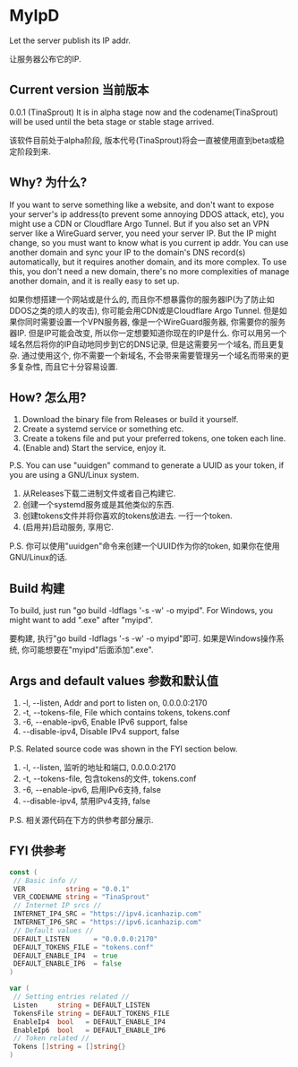<!--
 * @Author: FunctionSir
 * @License: AGPLv3
 * @Date: 2024-02-28 16:30:44
 * @LastEditTime: 2024-02-29 17:50:43
 * @LastEditors: FunctionSir
 * @Description: -
 * @FilePath: /MyIpD/README.md
-->

# MyIpD

Let the server publish its IP addr.

让服务器公布它的IP.

## Current version 当前版本

0.0.1 (TinaSprout)
It is in alpha stage now and the codename(TinaSprout) will be used until the beta stage or stable stage arrived.

该软件目前处于alpha阶段, 版本代号(TinaSprout)将会一直被使用直到beta或稳定阶段到来.

## Why? 为什么?

If you want to serve something like a website, and don't want to expose your server's ip address(to prevent some annoying DDOS attack, etc), you might use a CDN or Cloudflare Argo Tunnel. But if you also set an VPN server like a WireGuard server, you need your server IP. But the IP might change, so you must want to know what is you current ip addr. You can use another domain and sync your IP to the domain's DNS record(s) automatically, but it requires another domain, and its more complex. To use this, you don't need a new domain, there's no more complexities of manage another domain, and it is really easy to set up.

如果你想搭建一个网站或是什么的, 而且你不想暴露你的服务器IP(为了防止如DDOS之类的烦人的攻击), 你可能会用CDN或是Cloudflare Argo Tunnel. 但是如果你同时需要设置一个VPN服务器, 像是一个WireGuard服务器, 你需要你的服务器IP. 但是IP可能会改变, 所以你一定想要知道你现在的IP是什么. 你可以用另一个域名然后将你的IP自动地同步到它的DNS记录, 但是这需要另一个域名, 而且更复杂. 通过使用这个, 你不需要一个新域名, 不会带来需要管理另一个域名而带来的更多复杂性, 而且它十分容易设置.

## How? 怎么用?

1. Download the binary file from Releases or build it yourself.
2. Create a systemd service or something etc.
3. Create a tokens file and put your preferred tokens, one token each line.
4. (Enable and) Start the service, enjoy it.

P.S. You can use "uuidgen" command to generate a UUID as your token, if you are using a GNU/Linux system.

1. 从Releases下载二进制文件或者自己构建它.
2. 创建一个systemd服务或是其他类似的东西.
3. 创建tokens文件并将你喜欢的tokens放进去. 一行一个token.
4. (启用并)启动服务, 享用它.

P.S. 你可以使用"uuidgen"命令来创建一个UUID作为你的token, 如果你在使用GNU/Linux的话.

## Build 构建

To build, just run "go build -ldflags '-s -w' -o myipd". For Windows, you might want to add ".exe" after "myipd".

要构建, 执行"go build -ldflags '-s -w' -o myipd"即可. 如果是Windows操作系统, 你可能想要在"myipd"后面添加".exe".

## Args and default values 参数和默认值

1. -l, --listen, Addr and port to listen on, 0.0.0.0:2170
2. -t, --tokens-file, File which contains tokens, tokens.conf
3. -6, --enable-ipv6, Enable IPv6 support, false
4. --disable-ipv4, Disable IPv4 support, false

P.S. Related source code was shown in the FYI section below.

1. -l, --listen, 监听的地址和端口, 0.0.0.0:2170
2. -t, --tokens-file, 包含tokens的文件, tokens.conf
3. -6, --enable-ipv6, 启用IPv6支持, false
4. --disable-ipv4, 禁用IPv4支持, false

P.S. 相关源代码在下方的供参考部分展示.

## FYI 供参考

```go
const (
 // Basic info //
 VER          string = "0.0.1"
 VER_CODENAME string = "TinaSprout"
 // Internet IP srcs //
 INTERNET_IP4_SRC = "https://ipv4.icanhazip.com"
 INTERNET_IP6_SRC = "https://ipv6.icanhazip.com"
 // Default values //
 DEFAULT_LISTEN      = "0.0.0.0:2170"
 DEFAULT_TOKENS_FILE = "tokens.conf"
 DEFAULT_ENABLE_IP4  = true
 DEFAULT_ENABLE_IP6  = false
)

var (
 // Setting entries related //
 Listen     string = DEFAULT_LISTEN
 TokensFile string = DEFAULT_TOKENS_FILE
 EnableIp4  bool   = DEFAULT_ENABLE_IP4
 EnableIp6  bool   = DEFAULT_ENABLE_IP6
 // Token related //
 Tokens []string = []string{}
)
```
